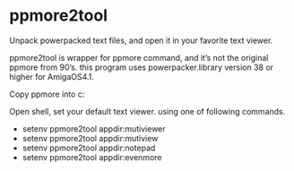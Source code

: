 # ppmore2tool
Unpack powerpacked text files, and open it in your favorite text viewer.

ppmore2tool is wrapper for ppmore command, and it’s not the original ppmore from 90’s.
this program uses powerpacker.library version 38 or higher for AmigaOS4.1.

Copy ppmore into c:

Open shell, set your default text viewer.
using one of following commands.

* setenv ppmore2tool appdir:mutiviewer
* setenv ppmore2tool appdir:mutiview
* setenv ppmore2tool appdir:notepad
* setenv ppmore2tool appdir:evenmore

